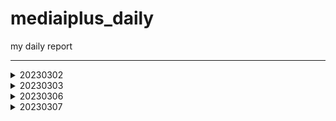 # mediaiplus_daily
my daily report

******

<details>

<summary>20230302</summary>

```

vscode
DBeaver
WinSCP
MongoCompass

jh.park@mediaiplus.com 
123ssk12!

메일확인 outlook

confluence

임상시험공부 - 글로벌 임상시험 성공하기

인턴십OT 내용정리

컴공핵심과목 : 내가 잘하는거->대답잘할수있는거
자기소개 : 내가 얼마나 개발을 잘하는지, 얼마나빠르게 성장할수있는지 
면접관의 의도?? 편한마음으로 임하자..?

pw : 0130

task1 : EudraCT -> CTIS 
task2 : CRIS result 수집하기

```

</details>

<details>
<summary>20230303</summary>

```

질문할거 -> 구글링 먼저하자
1. yml 
2. 파서에서 start_date yesterday 주석 이상한것같음
3. start_date, saving_start_date difference -> 왜 굳이 따로 두는가 ??


폴더 강제삭제 : rm -rf (folder)

코드해석하기
l19 : 파서
l20 : common에서 logger가져오기 -> common_util로 가보면
l80 : scraper 정의

코드실행하기

커맨드 : python scraper_manager.py

디폴트값 nih 
Scraper클래스로 nih 인스턴스 만듬
_get_model 메소드 실행 -> _handling_date메소드 실행 -> NIHct 모델 리턴함 (클래스로 선언된 모델 임포트해서 갖고옴)

Namespace(start_date='lastupdatedate', end_date='today', save='no', insert='no', date_parameter=0, cris_start=0, cris_end=None, cris_lang='K', model='nih', email='no')

cris, mfds -> yaml에서 함

핸들링데이터 메소드의 역할 
2023-03-01 today 를 아래처럼 변환해줌
03/01/2023 03/03/2023

dao가 뭘까?
dao

run 메소드를 이해해보자
1. 비교
2. 크롤링해옴
3. 디비에 트리로 바꿔서 집어넣음


parser?? : 커맨드라인 인수 파싱하기

로컬 디비 만들기 : mysql부터 다시 깔자

get방식으로 api가져오기 -> 스키마 컴페어 부분부터 다시보기

```

</details>

<details>
<summary>20230306</summary>

```
import ipdb; ipdb.set_trace() 앞으로 디버깅은 이거로 하자
로컬에 DB설치하는법을 따로 배워야함...     
tqdm 이라는 신기한 라이브러리를 배웠음
  
api를 통해 정보를 받아올수있다.
Headers : fakeheaders -> 크롤링시 우회용

nih 접속하여 회사DB와 비교해보았음. 가장최신화된 자료가 NCT05754515 였는데,
회사DB에 contacts 정보가 정확히 입력되어있었음. 
exact_tree 코드  556~690 
  
https://www.clinicaltrials.gov/ct2/home
  
```
  
![스크린샷 2023-03-06 160019](https://user-images.githubusercontent.com/126745832/223040633-c0b674cc-ac1f-47f8-ab99-f5087f376cc2.png)
![스크린샷 2023-03-06 160028](https://user-images.githubusercontent.com/126745832/223040690-9e20b7f5-e17a-4cf8-a415-63d850956a90.png)
  
```
위와 같이 
/home/jh_park/test/_test/models/nihct/utils/info.py 코드에 적혀진대로 4개가 DB에도 저장된것.
```

![스크린샷 2023-03-06 160605](https://user-images.githubusercontent.com/126745832/223041521-9cb969b8-3bbf-43ce-9add-3deb3032159f.png)
```
각각은 위와 같이 정의됨.
DB에서 column의 이름임. > RDB cloumn scheme

compare scheme > crawl data > make tree > insert to DB
  
__repr__ : Node만들때(make tree) 사용했음.
```
  
</details>

<details>
<summary>20230307</summary>

```
__str__, __repr__ 차이점 보기
  
>>> import datetime
>>> a = datetime.datetime(2017, 9, 27)
>>> str(a)
'2017-09-27 00:00:00'
>>> repr(a)
'datetime.datetime(2017, 9, 27, 0, 0)'

  
  
크롤링과정 

NStudiesFound : 업데이트해줘야하는 데이터
trial/100 만큼 iteration -> full_study_list 채움
make tree를 이용하여 트리구조로 field_list를 만듬
23개의 element를 갖고있음 
field_list[0] 는 이중리스트형태로 각각의 요소가 그에 해당되는 모듈의 정보를 갖고있음.
예시 : [ ['NCT05756881', Node (Level 0) : [struct] IdentificationModule / None // num of child of this node : 5],
         ['NCT05756868', Node (Level 0) : [struct] IdentificationModule / None // num of child of this node : 5],
         ['NCT05756855', Node (Level 0) : [struct] IdentificationModule / None // num of child of this node : 6] ... ]
  
이를 바탕으로 rows를 만들면

[ ['NCT00001971', 'Evaluation of Patients With Liver Disease', 'Evaluation of Patients With Liver Disease', 'National Institutes of Health Clinical Center (CC)', '910214', 'NIH', None, None, None, None, '2023-03-07 10:18:13', '2023-03-07 10:18:13'], 
  ['NCT00001481', 'The Role of Hormones in Postpartum Mood Disorders', 'An Endocrine Model for Postpartum Mood Disorders', 'National Institutes of Health Clinical Center (CC)', '950097', 'NIH', None, None, None, None, '2023-03-07 10:18:13', '2023-03-07 10:18:13'], 
  ['NCT00001160', 'Studies on Tumors of the Thyroid', 'Studies on Thyroid Nodules and Thyroid Cancer', 'National Institutes of Health Clinical Center (CC)', '770096', 'NIH', None, None, None, None, '2023-03-07 10:18:13', '2023-03-07 10:18:13'] ... ]  

  
cris 데이터 가져오기 
  
그전에 질문

1. DB에 중복 데이터가 존재함 
  https://cris.nih.go.kr/cris/search/detailSearch.do/?seq=14743&search_page=L&search_lang=K
  https://cris.nih.go.kr/cris/search/detailSearch.do/?seq=15988&search_page=L&search_lang=K
  -> cris가 버전관리를 안해서 생기는 문제였음. 나중에 최신의 버전 (높은 key)을 유지하자
2. PRE20190408-003 ??
  pre로 key로만 들어갈수있음
3. selenium.common.exceptions.WebDriverException: Message: 'chromedriver' executable may have wrong permissions. Please see https://chromedriver.chromium.org/home
  해결 : 크롬드라이버 깔아서 .env.yml 변
4. 링크접속불가 
  https://cris.nih.go.kr/cris/resultsearch/resultSearch.do/
5. 디비에 널값이 있는이유? 
  
 
먼저 갱신일을 기준으로 검색을 함.
  
  
  
  
```
  
</details>



